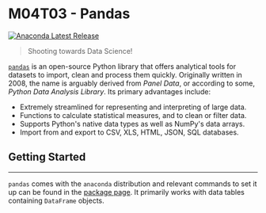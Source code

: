 # M04T03 - Pandas

[![Anaconda Latest Release](https://anaconda.org/conda-forge/pandas/badges/version.svg)](https://anaconda.org/anaconda/pandas/)

> Shooting towards Data Science!

[`pandas`](https://pandas.pydata.org/) is an open-source Python library that offers analytical tools for datasets to import, clean and process them quickly.
Originally written in 2008, the name is arguably derived from *Panel Data*, or according to some, *Python Data Analysis Library*.
Its primary advantages include:

* Extremely streamlined for representing and interpreting of large data.
* Functions to calculate statistical measures, and to clean or filter data. 
* Supports Python's native data types as well as NumPy's data arrays.
* Import from and export to CSV, XLS, HTML, JSON, SQL databases. 

## Getting Started
---

`pandas` comes with the `anaconda` distribution and relevant commands to set it up can be found in the [package page](https://anaconda.org/anaconda/pandas/).
It primarily works with data tables containing `DataFrame` objects.
